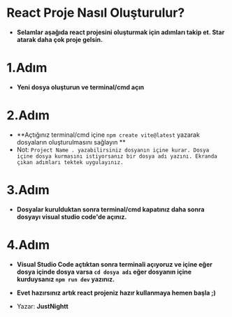 # React Proje Nasıl Oluşturulur?

- **Selamlar aşağıda react projesini oluşturmak için adımları takip et. Star atarak daha çok proje gelsin.**

# 1.Adım
- **Yeni dosya oluşturun ve terminal/cmd açın**

# 2.Adım
- **Açtığınız terminal/cmd içine `npm create vite@latest` yazarak dosyaların oluşturulmasını sağlayın **
- Not: `Project Name . yazabilirsiniz dosyanın içine kurar. Dosya içine dosya kurmasını istiyorsanız bir dosya adı yazını. Ekranda çıkan adımları tektek uygulayınız.`

# 3.Adım
- **Dosyalar kurulduktan sonra terminal/cmd kapatınız daha sonra dosyayı visual studio code'de açınız.**

# 4.Adım
- **Visual Studio Code açtıktan sonra terminali açıyoruz ve içine eğer dosya içinde dosya varsa `cd dosya adı` eğer dosyanın içine kurduysanız `npm run dev` yazınız.**
- **Evet hazırsınız artık react projeniz hazır kullanmaya hemen başla ;)**



- Yazar: __JustNightt__
